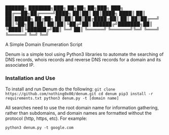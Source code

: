 


██████╗ ███████╗███╗   ██╗██╗   ██╗███╗   ███╗
██╔══██╗██╔════╝████╗  ██║██║   ██║████╗ ████║
██║  ██║█████╗  ██╔██╗ ██║██║   ██║██╔████╔██║
██║  ██║██╔══╝  ██║╚██╗██║██║   ██║██║╚██╔╝██║
██████╔╝███████╗██║ ╚████║╚██████╔╝██║ ╚═╝ ██║
╚═════╝ ╚══════╝╚═╝  ╚═══╝ ╚═════╝ ╚═╝     ╚═╝


A Simple Domain Enumeration Script


Denum is a simple tool using Python3 libraries to automate the searching of DNS records, whois records and reverse DNS records for a domain and its associated IP.

### Installation and Use 

To install and run Denum do the following:
`git clone https://github.com/nothing0x00/denum.git
cd denum
pip3 install -r requirements.txt
python3 denum.py -t [domain name]`

All searches need to use the root domain name for information gathering, rather than subdomains, and domain names are formatted without the protocol (http, https, etc). For example:

`python3 denum.py -t google.com`
